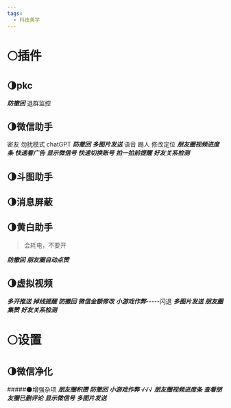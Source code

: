 ```yaml
---
tags:
  - 科技美学
---
```

# 🌕插件
## 🌗pkc
***防撤回***
退群监控
## 🌗微信助手
密友
勿扰模式
chatGPT
***防撤回***
***多图片发送***
语音
踢人
修改定位
***朋友圈视频进度条***
***快速看广告***
***显示微信号***
***快速切换账号***
***拍一拍前提醒***
***好友关系检测***
## 🌗斗图助手
## 🌗消息屏蔽
## 🌗黄白助手
>会耗电，不要开

***防撤回***
***朋友圈自动点赞***
## 🌗虚拟视频
***多开推送***
***掉线提醒***
***防撤回***
***微信金额修改***
***小游戏作弊***-----闪退
***多图片发送***
***朋友圈集赞***
***好友关系检测***
# 🌕设置
## 🌗微信净化
#####🌑增强杂项
***朋友圈积攒***
***防撤回***
***小游戏作弊***  √√√
***朋友圈视频进度条***
***查看朋友圈已删评论***
***显示微信号***
***多图片发送***


















